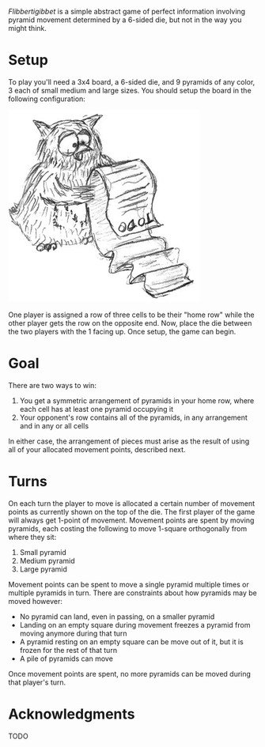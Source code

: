 *Flibbertigibbet* is a simple abstract game of perfect information involving pyramid movement determined by a 6-sided die, but not in the way you might think.

Setup
=====

To play you'll need a 3x4 board, a 6-sided die, and 9 pyramids of any color, 3 each of small medium and large sizes.  You should setup the board in the following configuration:

![todo](https://raw.githubusercontent.com/fogus/spiel/master/graphics/original/todo.jpg)

One player is assigned a row of three cells to be their "home row" while the other player gets the row on the opposite end. Now, place the die between the two players with the 1 facing up.  Once setup, the game can begin.

Goal
====

There are two ways to win:

 1. You get a symmetric arrangement of pyramids in your home 
    row, where each cell has at least one pyramid occupying it
 2. Your opponent's row contains all of the pyramids, in any
    arrangement and in any or all cells

In either case, the arrangement of pieces must arise as the result of using all of your allocated movement points, described next.

Turns
=====

On each turn the player to move is allocated a certain number of movement points as currently shown on the top of the die.  The first player of the game will always get 1-point of movement. Movement points are spent by moving pyramids, each costing the following to move 1-square orthogonally from where they sit:

 1. Small pyramid
 2. Medium pyramid
 3. Large pyramid

Movement points can be spent to move a single pyramid multiple times or multiple pyramids in turn.  There are constraints about how pyramids may be moved however:

 * No pyramid can land, even in passing, on a smaller pyramid
 * Landing on an empty square during movement freezes a pyramid 
   from moving anymore during that turn
 * A pyramid resting on an empty square can be move out of it, 
   but it is frozen for the rest of that turn
 * A pile of pyramids can move 

Once movement points are spent, no more pyramids can be moved during that player's turn.

Acknowledgments
===============

TODO


